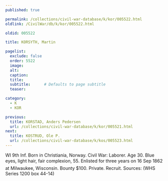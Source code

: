 ```yaml
---
published: true

permalink: /collections/civil-war-database/k/kor/005522.html
oldlink: /CivilWar/db/k/kor/005522.html

oldid: 005522

title: KORSYTH, Martin

pagelist:
  exclude: false
  order: 5522
  image: 
  alt:
  caption:
  title:
  subtitle:      # Defaults to page subtitle
  teaser:

category: 
  - K 
  - KOR

previous:
  title: KORSTAD, Anders Pedersen
  url: /collections/civil-war-database/k/kor/005521.html  
next:
  title: KOSTRUD, Ole P.
  url: /collections/civil-war-database/k/kos/005523.html   
---
```

WI 9th Inf. Born in Christiania, Norway. Civil War: Laborer. Age 30. Blue eyes, light hair, fair complexion, 5&#146;5&#148;. Enlisted for three years on 16 Sep 1862 at Milwaukee, Wisconsin. Bounty $100. Private. Recruit. Sources: (WHS Series 1200 box 44-14)